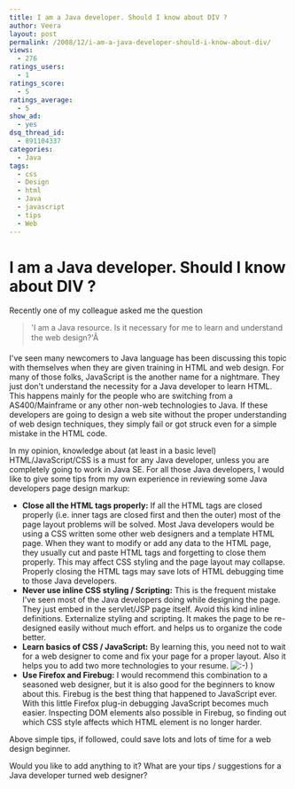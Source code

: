 ```yaml
---
title: I am a Java developer. Should I know about DIV ?
author: Veera
layout: post
permalink: /2008/12/i-am-a-java-developer-should-i-know-about-div/
views:
  - 276
ratings_users:
  - 1
ratings_score:
  - 5
ratings_average:
  - 5
show_ad:
  - yes
dsq_thread_id:
  - 891104337
categories:
  - Java
tags:
  - css
  - Design
  - html
  - Java
  - javascript
  - tips
  - Web
---
```

# I am a Java developer. Should I know about DIV ?

Recently one of my colleague asked me the question

> 'I am a Java resource. Is it necessary for me to learn and understand the web design?'Â

I've seen many newcomers to Java language has been discussing this topic with themselves when they are given training in HTML and web design. For many of those folks, JavaScript is the another name for a nightmare. They just don't understand the necessity for a Java developer to learn HTML. This happens mainly for the people who are switching from a AS400/Mainframe or any other non-web technologies to Java. If these developers are going to design a web site without the proper understanding of web design techniques, they simply fail or got struck even for a simple mistake in the HTML code.

In my opinion, knowledge about (at least in a basic level) HTML/JavaScript/CSS is a must for any Java developer, unless you are completely going to work in Java SE. For all those Java developers, I would like to give some tips from my own experience in reviewing some Java developers page design markup:

*   **Close all the HTML tags properly:**
    If all the HTML tags are closed properly (i.e. inner tags are closed first and then the outer) most of the page layout problems will be solved. Most Java developers would be using a CSS written some other web designers and a template HTML page. When they want to modify or add any data to the HTML page, they usually cut and paste HTML tags and forgetting to close them properly. This may affect CSS styling and the page layout may collapse. Properly closing the HTML tags may save lots of HTML debugging time to those Java developers.
*   **Never use inline CSS styling / Scripting:**
    This is the frequent mistake I've seen most of the Java developers doing while designing the page. They just embed  in the servlet/JSP page itself. Avoid this kind inline definitions. Externalize styling and scripting. It makes the page to be re-designed easily without much effort. and helps us to organize the code better.
*   **Learn basics of CSS / JavaScript:**
    By learning this, you need not to wait for a web designer to come and fix your page for a proper layout. Also it helps you to add two more technologies to your resume. ![:-)][1] ) 
*   **Use Firefox and Firebug:**
    I would recommend this combination to a seasoned web designer, but it is also good for the beginners to know about this. Firebug is the best thing that happened to JavaScript ever. With this little Firefox plug-in debugging JavaScript becomes much easier. Inspecting DOM elements also possible in Firebug, so finding out which CSS style affects which HTML element is no longer harder.

Above simple tips, if followed, could save lots and lots of time for a web design beginner.

Would you like to add anything to it? What are your tips / suggestions for a Java developer turned web designer?

 [1]: http://veerasundar.com/blog/wp-includes/images/smilies/icon_smile.gif